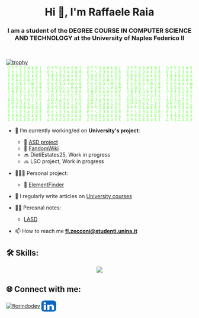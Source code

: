 <h1 align="center">Hi 👋, I'm Raffaele Raia</h1>
<h3 align="center">I am a student of the DEGREE COURSE IN COMPUTER SCIENCE AND TECHNOLOGY at the University of Naples Federico II</h3>

<p align="left"> <a href="https://twitter.com/" target="blank"><img src="https://img.shields.io/twitter/follow/?logo=twitter&style=for-the-badge" alt="" /></a> </p>

[![trophy](https://github-profile-trophy.vercel.app/?username=GoldStygian&rank=SECRET,SSS,SS,S,AAA,AA,A,B,C&column=-1&theme=nord&no-bg=true&no-frame=true)](https://github.com/ryo-ma/github-profile-trophy)
[![Matrix SVG](asset/matrix.svg)](asset/matrix.svg)

- 🔭 I’m currently working/ed on **University's project**:
    - 🚀 [ASD project]()
    - 🚀 [FandomWiki]()
    - 🔜 DietiEstates25, Work in progress
    - 🔜 LSO project, Work in progress
      
- 🧑🏻‍💻 Personal project:
    - 🚀 [ElementFinder]()

- 📝 I regularly write articles on [University courses](https://informatica.dieti.unina.it)

- ✍🏻 Perosnal notes:
    - [LASD](https://github.com/FlorindoDev/LatexASDNotes) 

- 📫 How to reach me **fl.zecconi@studenti.unina.it**

<h2 align="left">🛠️ Skills:</h2>

<div align="center">
    <p align="center">
      <a href="https://skillicons.dev">
        <img src="https://skillicons.dev/icons?i=c,cpp,docker,git,github,dart,flutter,html,java,js,latex,linux,powershell,py,vscode,postgres,bash,arduino,django,kali,mint,windows" />
      </a>
    </p>
</div>


<h2 align="left">🌐 Connect with me:</h2>
<p align="left">
<a href="https://www.instagram.com/" target="blank"><img align="center" src="https://raw.githubusercontent.com/rahuldkjain/github-profile-readme-generator/master/src/images/icons/Social/instagram.svg" alt="florindodev" height="30" width="40" /></a>
<a href="https://www.linkedin.com/in/" target="blank"><img align="center" src="https://raw.githubusercontent.com/tandpfun/skill-icons/65dea6c4eaca7da319e552c09f4cf5a9a8dab2c8/icons/LinkedIn.svg" alt="florindoDev" height="30" width="40" /></a>
</p>
